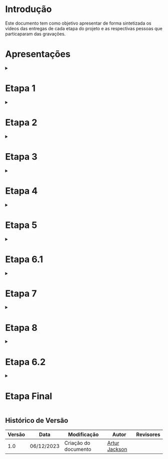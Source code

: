 # Introdução

Este documento tem como objetivo apresentar de forma sintetizada os vídeos das entregas de cada etapa do projeto e as respectivas pessoas que particaparam das gravações.

# Apresentações

<details>

<summary>
<h1>Etapa 1</h1>
</summary>

<p style="text-align: center"><iframe width="560" height="315" src="https://www.youtube.com/watch?v=rn-6kxlx5rc" title="YouTube video player" frameborder="0" allow="accelerometer; autoplay; clipboard-write; encrypted-media; gyroscope; picture-in-picture; web-share" allowfullscreen></iframe></p>
<h3>Participantes:</h3>

<p><a href="https://github.com/Amandaaaaabreu">Amanda Gonçalves</a></p>
<p><a href="https://github.com/arthurrsousa">Arthur Sousa</a></p>
<p><a href="https://github.com/artur-jack">Artur Jackson</a></p>
<p><a href="https://github.com/FauseSkyWalker">Fause Carlos</a></p>
<p><a href="https://github.com/FHansen98">Felipe Hansen</a></p>
<p><a href="https://github.com/Juan-Ricarte">Juan Pablo</a></p>
<p><a href="https://github.com/lucaslobao-18">Lucas Lobão</a></p>

</details>

<details>

<summary>
<h1>Etapa 2</h1>
</summary>

<p style="text-align: center"><iframe width="560" height="315" src="https://youtu.be/z1MTTTUfaYU" title="YouTube video player" frameborder="0" allow="accelerometer; autoplay; clipboard-write; encrypted-media; gyroscope; picture-in-picture; web-share" allowfullscreen></iframe></p>
<h3>Participantes:</h3>

<p><a href="https://github.com/Amandaaaaabreu">Amanda Gonçalves</a></p>
<p><a href="https://github.com/arthurrsousa">Arthur Sousa</a></p>
<p><a href="https://github.com/artur-jack">Artur Jackson</a></p>
<p><a href="https://github.com/FauseSkyWalker">Fause Carlos</a></p>
<p><a href="https://github.com/FHansen98">Felipe Hansen</a></p>
<p><a href="https://github.com/Juan-Ricarte">Juan Pablo</a></p>
<p><a href="https://github.com/lucaslobao-18">Lucas Lobão</a></p>

</details>


<details>

<summary>
<h1>Etapa 3</h1>
</summary>

<p style="text-align: center"><iframe width="560" height="315" src="https://youtu.be/Dk47CFnf1pM" title="YouTube video player" frameborder="0" allow="accelerometer; autoplay; clipboard-write; encrypted-media; gyroscope; picture-in-picture; web-share" allowfullscreen></iframe></p>
<h3>Participantes:</h3>

<p><a href="https://github.com/Amandaaaaabreu">Amanda Gonçalves</a></p>
<p><a href="https://github.com/arthurrsousa">Arthur Sousa</a></p>
<p><a href="https://github.com/artur-jack">Artur Jackson</a></p>
<p><a href="https://github.com/FauseSkyWalker">Fause Carlos</a></p>
<p><a href="https://github.com/FHansen98">Felipe Hansen</a></p>
<p><a href="https://github.com/Juan-Ricarte">Juan Pablo</a></p>
<p><a href="https://github.com/lucaslobao-18">Lucas Lobão</a></p>

</details>


<details>

<summary>
<h1>Etapa 4</h1>
</summary>

<p style="text-align: center"><iframe width="560" height="315" src="https://youtu.be/PtNKCpDUTOU" title="YouTube video player" frameborder="0" allow="accelerometer; autoplay; clipboard-write; encrypted-media; gyroscope; picture-in-picture; web-share" allowfullscreen></iframe></p>
<h3>Participantes:</h3>

<p><a href="https://github.com/Amandaaaaabreu">Amanda Gonçalves</a></p>
<p><a href="https://github.com/arthurrsousa">Arthur Sousa</a></p>
<p><a href="https://github.com/artur-jack">Artur Jackson</a></p>
<p><a href="https://github.com/FauseSkyWalker">Fause Carlos</a></p>
<p><a href="https://github.com/FHansen98">Felipe Hansen</a></p>
<p><a href="https://github.com/Juan-Ricarte">Juan Pablo</a></p>
<p><a href="https://github.com/lucaslobao-18">Lucas Lobão</a></p>

</details>


<details>

<summary>
<h1>Etapa 5</h1>
</summary>

<p style="text-align: center"><iframe width="560" height="315" src="https://youtu.be/LkH3uo9EATE" title="YouTube video player" frameborder="0" allow="accelerometer; autoplay; clipboard-write; encrypted-media; gyroscope; picture-in-picture; web-share" allowfullscreen></iframe></p>
<h3>Participantes:</h3>

<p><a href="https://github.com/Amandaaaaabreu">Amanda Gonçalves</a></p>
<p><a href="https://github.com/arthurrsousa">Arthur Sousa</a></p>
<p><a href="https://github.com/artur-jack">Artur Jackson</a></p>
<p><a href="https://github.com/FauseSkyWalker">Fause Carlos</a></p>
<p><a href="https://github.com/FHansen98">Felipe Hansen</a></p>
<p><a href="https://github.com/Juan-Ricarte">Juan Pablo</a></p>
<p><a href="https://github.com/lucaslobao-18">Lucas Lobão</a></p>

</details>


<details>

<summary>
<h1>Etapa 6.1</h1>
</summary>

<p style="text-align: center"><iframe width="560" height="315" src="https://youtu.be/ZlqJqFgWjWE" title="YouTube video player" frameborder="0" allow="accelerometer; autoplay; clipboard-write; encrypted-media; gyroscope; picture-in-picture; web-share" allowfullscreen></iframe></p>
<h3>Participantes:</h3>

<p><a href="https://github.com/Amandaaaaabreu">Amanda Gonçalves</a></p>
<p><a href="https://github.com/arthurrsousa">Arthur Sousa</a></p>
<p><a href="https://github.com/artur-jack">Artur Jackson</a></p>
<p><a href="https://github.com/FauseSkyWalker">Fause Carlos</a></p>
<p><a href="https://github.com/FHansen98">Felipe Hansen</a></p>
<p><a href="https://github.com/Juan-Ricarte">Juan Pablo</a></p>
<p><a href="https://github.com/lucaslobao-18">Lucas Lobão</a></p>

</details>

<details>

<summary>
<h1>Etapa 7</h1>
</summary>

<p style="text-align: center"><iframe width="560" height="315" src="https://youtu.be/k0sB_bqg3Rw" title="YouTube video player" frameborder="0" allow="accelerometer; autoplay; clipboard-write; encrypted-media; gyroscope; picture-in-picture; web-share" allowfullscreen></iframe></p>
<h3>Participantes:</h3>

<p><a href="https://github.com/Amandaaaaabreu">Amanda Gonçalves</a></p>
<p><a href="https://github.com/arthurrsousa">Arthur Sousa</a></p>
<p><a href="https://github.com/artur-jack">Artur Jackson</a></p>
<p><a href="https://github.com/FauseSkyWalker">Fause Carlos</a></p>
<p><a href="https://github.com/FHansen98">Felipe Hansen</a></p>
<p><a href="https://github.com/Juan-Ricarte">Juan Pablo</a></p>
<p><a href="https://github.com/lucaslobao-18">Lucas Lobão</a></p>

</details>

<details>

<summary>
<h1>Etapa 8</h1>
</summary>

<p style="text-align: center"><iframe width="560" height="315" src="https://youtu.be/kOkTDN6PXhA" title="YouTube video player" frameborder="0" allow="accelerometer; autoplay; clipboard-write; encrypted-media; gyroscope; picture-in-picture; web-share" allowfullscreen></iframe></p>
<h3>Participantes:</h3>

<p><a href="https://github.com/Amandaaaaabreu">Amanda Gonçalves</a></p>
<p><a href="https://github.com/arthurrsousa">Arthur Sousa</a></p>
<p><a href="https://github.com/artur-jack">Artur Jackson</a></p>
<p><a href="https://github.com/FauseSkyWalker">Fause Carlos</a></p>
<p><a href="https://github.com/FHansen98">Felipe Hansen</a></p>
<p><a href="https://github.com/Juan-Ricarte">Juan Pablo</a></p>
<p><a href="https://github.com/lucaslobao-18">Lucas Lobão</a></p>

</details>

<details>

<summary>
<h1>Etapa 6.2</h1>
</summary>

<p style="text-align: center"><iframe width="560" height="315" src="https://www.youtube.com/watch?v=wnLg9bufeBQ" title="YouTube video player" frameborder="0" allow="accelerometer; autoplay; clipboard-write; encrypted-media; gyroscope; picture-in-picture; web-share" allowfullscreen></iframe></p>
<h3>Participantes:</h3>

<p><a href="https://github.com/Amandaaaaabreu">Amanda Gonçalves</a></p>
<p><a href="https://github.com/arthurrsousa">Arthur Sousa</a></p>
<p><a href="https://github.com/artur-jack">Artur Jackson</a></p>
<p><a href="https://github.com/FauseSkyWalker">Fause Carlos</a></p>
<p><a href="https://github.com/FHansen98">Felipe Hansen</a></p>
<p><a href="https://github.com/Juan-Ricarte">Juan Pablo</a></p>
<p><a href="https://github.com/lucaslobao-18">Lucas Lobão</a></p>

</details>

<details>

<summary>
<h1>Etapa Final</h1>
</summary>

<p style="text-align: center"><iframe width="560" height="315" src="" title="YouTube video player" frameborder="0" allow="accelerometer; autoplay; clipboard-write; encrypted-media; gyroscope; picture-in-picture; web-share" allowfullscreen></iframe></p>

<h3>Participantes:</h3>

<p><a href="https://github.com/Amandaaaaabreu">Amanda Gonçalves</a></p>
<p><a href="https://github.com/arthurrsousa">Arthur Sousa</a></p>
<p><a href="https://github.com/artur-jack">Artur Jackson</a></p>
<p><a href="https://github.com/FauseSkyWalker">Fause Carlos</a></p>
<p><a href="https://github.com/FHansen98">Felipe Hansen</a></p>
<p><a href="https://github.com/Juan-Ricarte">Juan Pablo</a></p>
<p><a href="https://github.com/lucaslobao-18">Lucas Lobão</a></p>

</details>

## Histórico de Versão

| Versão | Data       | Modificação                             | Autor                         | Revisores                         |
| ------ | ---------- | --------------------------------------- | ----------------------------- | ----------------------------- |
|    1.0   |   06/12/2023   |   Criação do documento | [Artur Jackson](https://github.com/artur-jack)| []() |